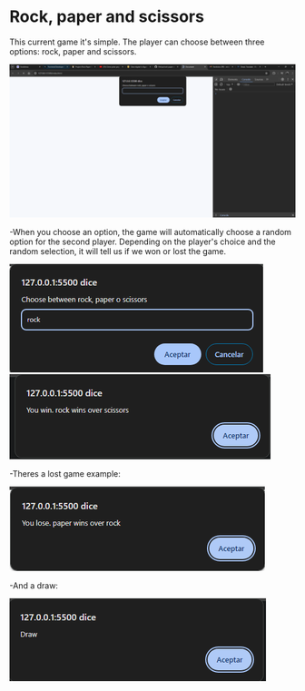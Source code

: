 # Rock, paper and scissors
 
This current game it's simple. The player can choose between three options: rock, paper and scissors.

![Alt text](image.png)

-When you choose an option, the game will automatically choose a random option for the second player. Depending on the player's choice and the random selection, it will tell us if we won or lost the game.

![Alt text](image-1.png)
![Alt text](image-4.png)

-Theres a lost game example:

![Alt text](image-3.png)

-And a draw:

![Alt text](image-2.png)